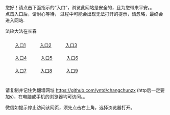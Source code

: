 您好！请点击下面指示的“入口”，浏览此网站是安全的，且为您带来平安。。 <br/>
点击入口后，请耐心等待， 过程中可能会出现无法打开的提示，请忽略，最终会进入网站. </br>

法轮大法在长春<br/>
<div style="padding:10px"><a style="margin:20px" target="_blank" href="https://d1l4c122wqn9dm.cloudfront.net/2Qpsp?eieymfy" id="ccLink1" rel="nofollow">入口1</a> <a target="_blank" style="margin:20px" href="https://d2jqk1fwzzrsgb.cloudfront.net/2Qpsp?nneyefi" id="ccLink2" rel="nofollow">入口2</a> <a style="margin:20px" target="_blank" href="https://d1pyniteyqwxas.cloudfront.net/2Qpsp?vatvxrd" id="ccLink3" rel="nofollow">入口3</a></div>

<div style="padding:10px" ><a style="margin:20px" target="_blank" href="https://d1l4c122wqn9dm.cloudfront.net/2Qpsp?eieymfy" id="ccLink4" rel="nofollow">入口4</a> <a style="margin:20px" href="https://d2jqk1fwzzrsgb.cloudfront.net/2Qpsp?nneyefi" target="_blank" id="ccLink5" rel="nofollow">入口5</a> <a style="margin:20px" href="https://d1pyniteyqwxas.cloudfront.net/2Qpsp?vatvxrd" target="_blank" id="ccLink6" rel="nofollow">入口6</a></div>

<div style="padding:10px"><a style="margin:20px" target="_blank" href="https://d1l4c122wqn9dm.cloudfront.net/2Qpsp?eieymfy" id="ccLink7" rel="nofollow">入口7</a> <a style="margin:20px" href="https://d2jqk1fwzzrsgb.cloudfront.net/2Qpsp?nneyefi" target="_blank" id="ccLink8" rel="nofollow">入口8</a> <a style="margin:20px" target="_blank" href="https://d1pyniteyqwxas.cloudfront.net/2Qpsp?vatvxrd" id="ccLink9" rel="nofollow">入口9</a></div>

<br/>



请复制并记住免翻墙网址 https://github.com/yntd/changchunzx (http后一定要加s)，在电脑或手机的浏览器均可访问。。<br/>

微信如提示停止访问该网页，须先点击右上角，选择浏览器打开。
